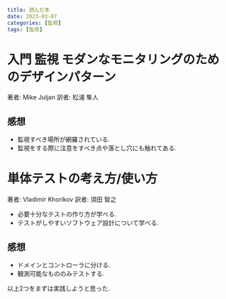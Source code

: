 ```yaml
title: 読んだ本
date: 2023-03-07
categories: [監視]
tags: [監視]
```

# 入門 監視 モダンなモニタリングのためのデザインパターン

著者: Mike Juljan
訳者: 松浦 隼人

## 感想

- 監視すべき場所が網羅されている.
- 監視をする際に注意をすべき点や落とし穴にも触れてある.

# 単体テストの考え方/使い方

著者: Vladimir Khorikov
訳者: 須田 智之

- 必要十分なテストの作り方が学べる.
- テストがしやすいソフトウェア設計について学べる.

## 感想

- ドメインとコントローラに分ける.
- 観測可能なもののみテストする.

以上2つをまずは実践しようと思った.
